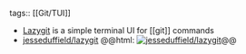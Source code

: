 tags:: [[Git/TUI]]

- [Lazygit](https://github.com/jesseduffield/lazygit) is a simple terminal UI for [[git]] commands
- [jesseduffield/lazygit](https://github.com/jesseduffield/lazygit)
  @@html: <a href="https://github.com/jesseduffield/lazygit/"><img src="https://github-readme-stats-astronomer.vercel.app/api/pin/?username=jesseduffield&repo=lazygit&theme=tokyonight" alt="jesseduffield/lazygit"/></a>@@